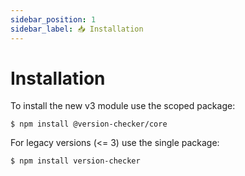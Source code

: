 ```yaml
---
sidebar_position: 1
sidebar_label: 📥 Installation
---
```


# Installation

To install the new v3 module use the scoped package:

```shell
$ npm install @version-checker/core
```

For legacy versions (<= 3) use the single package:

```shell
$ npm install version-checker
```
